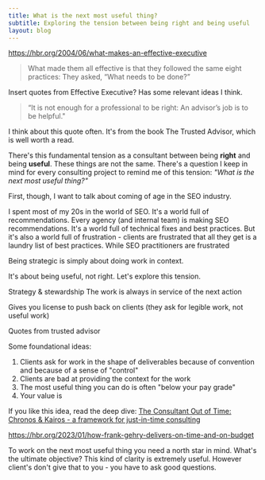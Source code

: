 ```yaml
---
title: What is the next most useful thing?
subtitle: Exploring the tension between being right and being useful
layout: blog
---
```


https://hbr.org/2004/06/what-makes-an-effective-executive

> What made them all effective is that they followed the same eight practices: They asked, “What needs to be done?”

Insert quotes from Effective Executive? Has some relevant ideas I think.

> “It is not enough for a professional to be right: An advisor’s job is to be helpful."

I think about this quote often. It's from the book The Trusted Advisor, which is well worth a read.

There's this fundamental tension as a consultant between being **right** and being **useful**. These things are not the same. There's a question I keep in mind for every consulting project to remind me of this tension: *"What is the next most useful thing?"*

First, though, I want to talk about coming of age in the SEO industry.

I spent most of my 20s in the world of SEO. It's a world full of recommendations. Every agency (and internal team) is making SEO recommendations. It's a world full of technical fixes and best practices. But it's also a world full of frustration - clients are frustrated that all they get is a laundry list of best practices. While SEO practitioners are frustrated 

Being strategic is simply about doing work in context. 

It's about being useful, not right. Let's explore this tension.

Strategy & stewardship
The work is always in service of the next action

Gives you license to push back on clients (they ask for legible work, not useful work)

Quotes from trusted advisor


Some foundational ideas:

1) Clients ask for work in the shape of deliverables because of convention and because of a sense of "control"
2) Clients are bad at providing the context for the work
3) The most useful thing you can do is often "below your pay grade"
4) Your value is 



If you like this idea, read the deep dive: [The Consultant Out of Time: Chronos & Kairos - a framework for just-in-time consulting](https://tomcritchlow.com/2021/01/26/kairos/)

https://hbr.org/2023/01/how-frank-gehry-delivers-on-time-and-on-budget

To work on the next most useful thing you need a north star in mind. What's the ultimate objective? This kind of clarity is extremely useful. However client's don't give that to you - you have to ask good questions.